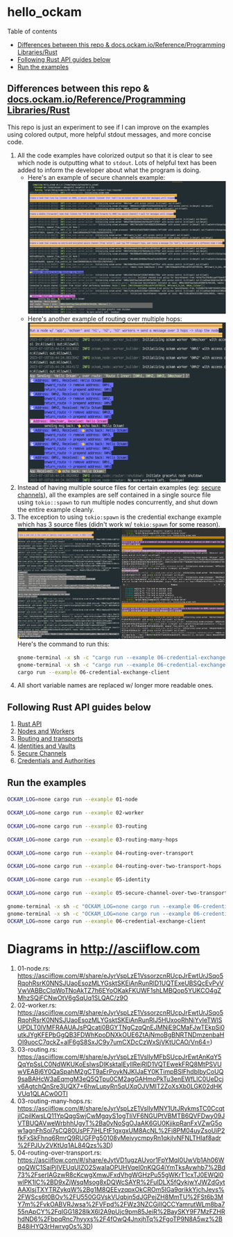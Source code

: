 # hello_ockam

Table of contents

<!-- START doctoc generated TOC please keep comment here to allow auto update -->
<!-- DON'T EDIT THIS SECTION, INSTEAD RE-RUN doctoc TO UPDATE -->

- [Differences between this repo & docs.ockam.io/Reference/Programming Libraries/Rust](#differences-between-this-repo--docsockamioreferenceprogramming-librariesrust)
- [Following Rust API guides below](#following-rust-api-guides-below)
- [Run the examples](#run-the-examples)

<!-- END doctoc generated TOC please keep comment here to allow auto update -->

## Differences between this repo & [docs.ockam.io/Reference/Programming Libraries/Rust](https://docs.ockam.io/reference/libraries/rust)

This repo is just an experiment to see if I can improve on the examples using colored
output, more helpful stdout messages, and more concise code.

1. All the code examples have colorized output so that it is clear to see which node is outputting
   what to `stdout`. Lots of helpful text has been added to inform the developer about
   what the program is doing.
   - Here's an example of secure channels example:
     ![05-secure-channel-ex](image.png)
   - Here's another example of routing over multiple hops:
     ![03-routing-over-multiple-hops-ex](image-1.png)
2. Instead of having multiple source files for certain examples (eg:
   [secure channels](https://github.com/nazmulidris/hello_ockam/blob/main/examples/05-secure-channel-over-two-transport-hops-responder.rs)),
   all the examples are self contained in a single source file using `tokio::spawn` to run multiple
   nodes concurrently, and shut down the entire example cleanly.
3. The exception to using `tokio:spawn` is the credential exchange example which has 3
   source files (didn't work w/ `tokio:spawn` for some reason).
   ![06-credential-exchange](image-2.png)
   Here's the command to run this:
   ```sh
   gnome-terminal -x sh -c "cargo run --example 06-credential-exchange-issuer"
   gnome-terminal -x sh -c "cargo run --example 06-credential-exchange-server"
   cargo run --example 06-credential-exchange-client
   ```
4. All short variable names are replaced w/ longer more readable ones.

## Following Rust API guides below

1. [Rust API](https://docs.ockam.io/reference/libraries/rust)
2. [Nodes and Workers](https://docs.ockam.io/reference/libraries/rust/routing)
3. [Routing and transports](https://docs.ockam.io/reference/libraries/rust/routing)
4. [Identities and Vaults](https://docs.ockam.io/reference/libraries/rust/vaults-and-identities)
5. [Secure Channels](https://docs.ockam.io/reference/libraries/rust/secure-channels)
6. [Credentials and Authorities](https://docs.ockam.io/reference/libraries/rust/credentials)

## Run the examples

```sh
OCKAM_LOG=none cargo run --example 01-node
```

```sh
OCKAM_LOG=none cargo run --example 02-worker
```

```sh
OCKAM_LOG=none cargo run --example 03-routing
```

```sh
OCKAM_LOG=none cargo run --example 03-routing-many-hops
```

```sh
OCKAM_LOG=none cargo run --example 04-routing-over-transport
```

```sh
OCKAM_LOG=none cargo run --example 04-routing-over-two-transport-hops
```

```sh
OCKAM_LOG=none cargo run --example 05-identity
```

```sh
OCKAM_LOG=none cargo run --example 05-secure-channel-over-two-transport-hops-responder
```

```sh
gnome-terminal -x sh -c "OCKAM_LOG=none cargo run --example 06-credential-exchange-issuer"
gnome-terminal -x sh -c "OCKAM_LOG=none cargo run --example 06-credential-exchange-server"
OCKAM_LOG=none cargo run --example 06-credential-exchange-client
```

# Diagrams in <http://asciiflow.com>

1. 01-node.rs: https://asciiflow.com/#/share/eJyrVspLzE1VssorzcnRUcpJrEwtUrJSqo5RqohRsrK0NNSJUaoEsozMLYGsktSKEiAnRunRlD1UQTExeUBSQcEvPyVVwVABBcClqWoTNoAkTZ7h6EYoOKakFKUWF1shLMBQop5YUKCO4gZMhzSQiFCNwOtV6gSqUq1SLQAC/z9O
2. 02-worker.rs: https://asciiflow.com/#/share/eJyrVspLzE1VssorzcnRUcpJrEwtUrJSqo5RqohRsrK0NNSJUaoEsozMLYGsktSKEiAnRunRlJ5HUxooRhNiYvIeTWlSUPDLT0lVMFRAAUAJsPQcati0BGYTNgCzqQnEJMNjE9CMaFJwTEkpSi0utkJYgKFEPbGgQB3FDWhKpoDNXkOUE6ZtAjNmoBgBNRTNDmzenbaHOI9uocC7qckZ+alF6gS8SxJC9y7umCXDcCzWxSjVKtUCAO/Vn64=)
3. 03-routing.rs: https://asciiflow.com/#/share/eJyrVspLzE1VslIyMFbSUcpJrEwtAnKqY5QqYpSsLC0NdWKUKoEsIwsDIKsktaIEyIlRejRlD1VQTEwekFRQ8MtPSVUwVEABj6Y0QaSpahM2gCT9aErPoykNJKIJaEY0KTimpBSlFhdbIbyCoUQ9saBAHcW3aEqmgM3eQ5QTpu0CM2agGAHmoPkTu3enEWfLlC0UeDcjv6AgtchQnSre3UQX7+6hwLupyRn5qUXqOJVMIT2ZoXsXb0LGK02dHKVUq1QLACw0OTI
4. 03-routing-many-hops.rs: https://asciiflow.com/#/share/eJyrVspLzE1VslIyMNY1UtJRykmsTC0CcqtjlCpilKwsLQ11YpQqgSwjCwMgqyS1ogTIiVF6NGUPtVBMTB6QVFDwy09JVTBUQAVweWrbhhUgyT%2Ba0vNoSgOJaAK6GU0KjikpRanFxVZwG5ow1agnFhSoI7sCQ80UsPF7iHLFtF1gxgxUM8AcNL%2Fi8PM04uyZsoUiP2fkFxSkFhnq6RmrQ9RUGFPg50108vMeivycmpyRn1qkjlvNFNLTHIaf8adr%2FPJUy2VKtUq1AL84Qzs%3D)
5. 04-routing-over-transport.rs: https://asciiflow.com/#/share/eJytVD1ugzAUvor1FpYMqI0UwVb1Ah06WqoQWC1SaiPjIVEUqUIZO2SwaIaOPUHVqeI0nKQG4iYmTksAywhb7%2Bd73%2FserIAGzwR8cKcwgXmwJFxdVhgWGHzPu55gWKrT1cxTJ0EWQl0wlPK1lC%2BD9xZjWsqMsog8xDQWcSAYR%2FulDLX5fQykjwYJWZdGytAAXlsjTXYTRZykqW%2Bg1M8QEEvzqpxOkCROm5IGa9qrikkYjchJeys%2FWScs6t0BOv%2FU550GGVskVUqbjn5dJGPejZH8MmTU%2FSt6b3MY7m%2FvkOABVRJwsa%2FVFpd%2FWz3NZCGjlIQCCYamrutWLm8ba755nApCY%2FqIGG1828lkX6l2A9pUjc9pm85JeiR%2BaySKY9F7MzFZHRhdND6%2FbpqRnc7hyyxs%2F4fOwQ4JnxjhTq%2FgoTP9N8A5wz%2BB48iHYQ3rHwrvgOs%3D)
